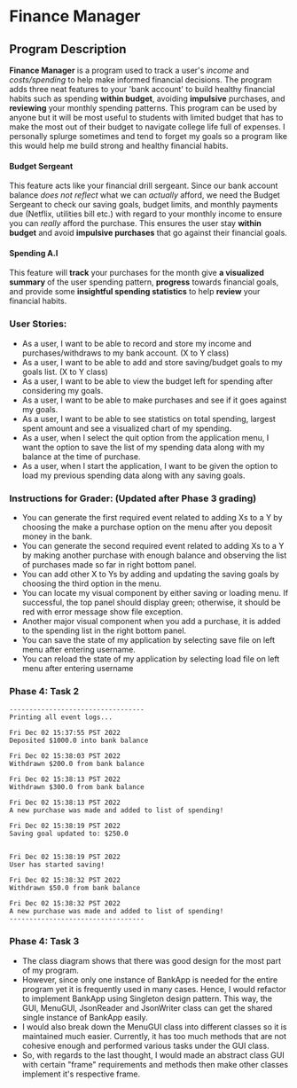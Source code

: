 # Finance Manager 

## Program Description

**Finance Manager** is a program used to track a user's _income_ and _costs/spending_ to help make informed financial decisions.
The program adds three neat features to your 'bank account' to build healthy financial habits such as spending **within budget**, avoiding **impulsive** purchases, and **reviewing** your monthly spending patterns.
This program can be used by anyone but it will be most useful to students with limited budget that has to make the most out of their budget to navigate college life full of expenses.
I personally splurge sometimes and tend to forget my goals so a program like this would help me build strong and healthy financial habits.

#### Budget Sergeant

This feature acts like your financial drill sergeant. Since our bank account balance _does not reflect_ what we can _actually_ afford, we need the Budget Sergeant to check our saving goals, budget limits, and monthly payments due (Netflix, utilities bill etc.) with regard to your monthly income to ensure you can _really_ afford the purchase. This ensures the user stay **within budget** and avoid **impulsive purchases** that go against their financial goals.

#### Spending A.I

This feature will **track** your purchases for the month give **a visualized summary** of the user spending pattern, **progress** towards financial goals, and provide some **insightful spending statistics** to help **review** your financial habits.

### User Stories:

- As a user, I want to be able to record and store my income and purchases/withdraws to my bank account. (X to Y class)
- As a user, I want to be able to add and store saving/budget goals to my goals list. (X to Y class)
- As a user, I want to be able to view the budget left for spending after considering my goals.
- As a user, I want to be able to make purchases and see if it goes against my goals.
- As a user, I want to be able to see statistics on total spending, largest spent amount and see a visualized chart of my spending.
- As a user, when I select the quit option from the application menu, I want the option to save the list of my spending data along with
  my balance at the time of purchase.
- As a user, when I start the application, I want to be given the option to load my previous spending data along with any saving goals.

### Instructions for Grader: (Updated after Phase 3 grading)
- You can generate the first required event related to adding Xs to a Y by choosing the make a purchase option on the menu after you deposit money in the bank. 
- You can generate the second required event related to adding Xs to a Y by making another purchase with enough balance and observing the list of purchases made so far in right bottom panel. 
- You can add other X to Ys by adding and updating the saving goals by choosing the third option in the menu. 
- You can locate my visual component by either saving or loading menu. If successful, the top panel should display green; otherwise, it should be red with error message show file exception.
- Another major visual component when you add a purchase, it is added to the spending list in the right bottom panel. 
- You can save the state of my application by selecting save file on left menu after entering username.
- You can reload the state of my application by selecting load file on left menu after entering username

### Phase 4: Task 2
```
----------------------------------
Printing all event logs...

Fri Dec 02 15:37:55 PST 2022 
Deposited $1000.0 into bank balance

Fri Dec 02 15:38:03 PST 2022
Withdrawn $200.0 from bank balance

Fri Dec 02 15:38:13 PST 2022
Withdrawn $300.0 from bank balance

Fri Dec 02 15:38:13 PST 2022
A new purchase was made and added to list of spending!

Fri Dec 02 15:38:19 PST 2022
Saving goal updated to: $250.0


Fri Dec 02 15:38:19 PST 2022
User has started saving!

Fri Dec 02 15:38:32 PST 2022
Withdrawn $50.0 from bank balance

Fri Dec 02 15:38:32 PST 2022
A new purchase was made and added to list of spending!
----------------------------------
```

### Phase 4: Task 3

- The class diagram shows that there was good design for the most part of my program. 
- However, since only one instance of BankApp is needed for the entire program yet it is frequently used in many cases. Hence, I would refactor to implement BankApp using Singleton design pattern. This way, the GUI, MenuGUI, JsonReader and JsonWriter class can get the shared single instance of BankApp easily.
- I would also break down the MenuGUI class into different classes so it is maintained much easier. Currently, it has too much methods that are not cohesive enough and performed various tasks under the GUI class. 
- So, with regards to the last thought, I would made an abstract class GUI with certain "frame" requirements and methods then make other classes implement it's respective frame. 